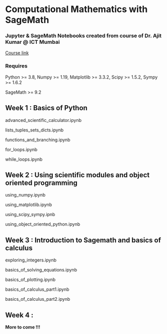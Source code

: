 # Computational Mathematics with SageMath

### Jupyter & SageMath Notebooks created from course of Dr. Ajit Kumar @ ICT Mumbai

[Course link](https://onlinecourses.nptel.ac.in/noc21_ma29/course)

### Requires 

Python >= 3.8, Numpy >= 1.19, Matplotlib >= 3.3.2, Scipy >= 1.5.2, Sympy >= 1.6.2

SageMath >= 9.2

## Week 1 : Basics of Python

advanced_scientific_calculator.ipynb

lists_tuples_sets_dicts.ipynb

functions_and_branching.ipynb

for_loops.ipynb

while_loops.ipynb

## Week 2 : Using scientific modules and object oriented programming

using_numpy.ipynb

using_matplotlib.ipynb

using_scipy_sympy.ipnb

using_object_oriented_python.ipynb


## Week 3 : Introduction to Sagemath and basics of calculus

exploring_integers.ipynb

basics_of_solving_equations.ipynb

basics_of_plotting.ipynb

basics_of_calculus_part1.ipynb

basics_of_calculus_part2.ipynb


## Week 4 :


**More to come !!!**
